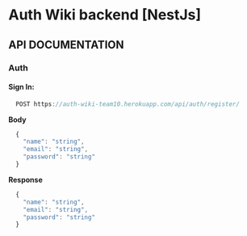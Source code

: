 # Auth Wiki backend [NestJs]
## API DOCUMENTATION
### Auth
#### Sign In:
  ```js
    POST https://auth-wiki-team10.herokuapp.com/api/auth/register/
  ```
  **Body**
  ```js
    {
      "name": "string",
      "email": "string",
      "password": "string"
    }
  ```
  **Response**
  ```js
    {
      "name": "string",
      "email": "string",
      "password": "string"
    }
  ```